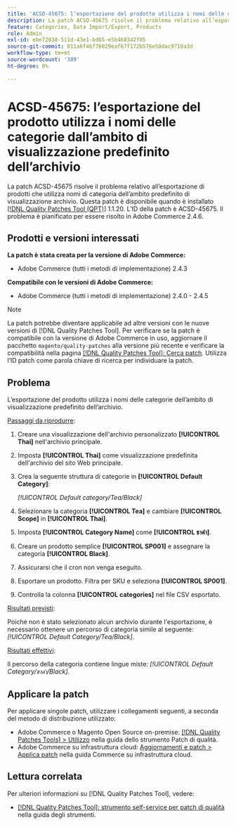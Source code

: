 ```yaml
---
title: 'ACSD-45675: l’esportazione del prodotto utilizza i nomi delle categorie dall’ambito di visualizzazione predefinito dell’archivio'
description: La patch ACSD-45675 risolve il problema relativo all’esportazione di prodotti che utilizza nomi di categoria dell’ambito predefinito di visualizzazione archivio. Questa patch è disponibile quando è installato [Quality Patches Tool (QPT)](https://experienceleague.adobe.com/en/docs/commerce-operations/tools/quality-patches-tool/quality-patches-tool-to-self-serve-quality-patches) 1.1.20. L’ID della patch è ACSD-45675. Il problema è pianificato per essere risolto in Adobe Commerce 2.4.6.
feature: Categories, Data Import/Export, Products
role: Admin
exl-id: ebe72038-511d-43e1-bd65-e5b468342f05
source-git-commit: 011a6f46f76029eaf67f172b576e58dac9710a3d
workflow-type: tm+mt
source-wordcount: '389'
ht-degree: 0%

---
```


# ACSD-45675: l’esportazione del prodotto utilizza i nomi delle categorie dall’ambito di visualizzazione predefinito dell’archivio

La patch ACSD-45675 risolve il problema relativo all’esportazione di prodotti che utilizza nomi di categoria dell’ambito predefinito di visualizzazione archivio. Questa patch è disponibile quando è installato [[!DNL Quality Patches Tool (QPT)]](https://experienceleague.adobe.com/en/docs/commerce-operations/tools/quality-patches-tool/quality-patches-tool-to-self-serve-quality-patches) 1.1.20. L’ID della patch è ACSD-45675. Il problema è pianificato per essere risolto in Adobe Commerce 2.4.6.

## Prodotti e versioni interessati

**La patch è stata creata per la versione di Adobe Commerce:**

* Adobe Commerce (tutti i metodi di implementazione) 2.4.3

**Compatibile con le versioni di Adobe Commerce:**

* Adobe Commerce (tutti i metodi di implementazione) 2.4.0 - 2.4.5

>[!NOTE]
>
>La patch potrebbe diventare applicabile ad altre versioni con le nuove versioni di [!DNL Quality Patches Tool]. Per verificare se la patch è compatibile con la versione di Adobe Commerce in uso, aggiornare il pacchetto `magento/quality-patches` alla versione più recente e verificare la compatibilità nella pagina [[!DNL Quality Patches Tool]: Cerca patch](https://experienceleague.adobe.com/tools/commerce-quality-patches/index.html). Utilizza l’ID patch come parola chiave di ricerca per individuare la patch.

## Problema

L’esportazione del prodotto utilizza i nomi delle categorie dell’ambito di visualizzazione predefinito dell’archivio.

<u>Passaggi da riprodurre</u>:

1. Creare una visualizzazione dell&#39;archivio personalizzato **[!UICONTROL Thai]** nell&#39;archivio principale.
1. Imposta **[!UICONTROL Thai]** come visualizzazione predefinita dell&#39;archivio del sito Web principale.
1. Crea la seguente struttura di categorie in **[!UICONTROL Default Category]**:

   *[!UICONTROL Default category/Tea/Black]*

1. Selezionare la categoria **[!UICONTROL Tea]** e cambiare **[!UICONTROL Scope]** in **[!UICONTROL Thai]**.
1. Imposta **[!UICONTROL Category Name]** come **[!UICONTROL ชาดำ]**.
1. Creare un prodotto semplice **[!UICONTROL SP001]** e assegnare la categoria **[!UICONTROL Black]**.
1. Assicurarsi che il cron non venga eseguito.
1. Esportare un prodotto. Filtra per SKU e seleziona **[!UICONTROL SP001]**.
1. Controlla la colonna **[!UICONTROL categories]** nel file CSV esportato.

<u>Risultati previsti</u>:

Poiché non è stato selezionato alcun archivio durante l&#39;esportazione, è necessario ottenere un percorso di categoria simile al seguente: *[!UICONTROL Default Category/Tea/Black]*.

<u>Risultati effettivi</u>:

Il percorso della categoria contiene lingue miste: *[!UICONTROL Default Category/ชาดำ/Black]*.

## Applicare la patch

Per applicare singole patch, utilizzare i collegamenti seguenti, a seconda del metodo di distribuzione utilizzato:

* Adobe Commerce o Magento Open Source on-premise: [[!DNL Quality Patches Tools] > Utilizzo](/help/tools/quality-patches-tool/usage.md) nella guida dello strumento Patch di qualità.
* Adobe Commerce su infrastruttura cloud: [Aggiornamenti e patch > Applica patch](https://experienceleague.adobe.com/docs/commerce-cloud-service/user-guide/develop/upgrade/apply-patches.html) nella guida Commerce su infrastruttura cloud.

## Lettura correlata

Per ulteriori informazioni su [!DNL Quality Patches Tool], vedere:

* [[!DNL Quality Patches Tool]: strumento self-service per patch di qualità](/help/tools/quality-patches-tool/quality-patches-tool-to-self-serve-quality-patches.md) nella guida degli strumenti.
